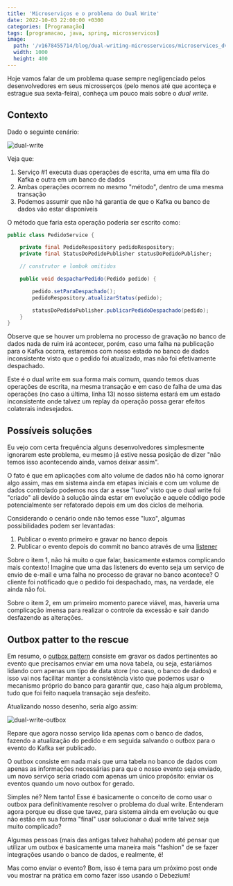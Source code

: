 ```yaml
---
title: 'Microserviços e o problema do Dual Write'
date: 2022-10-03 22:00:00 +0300
categories: [Programação]
tags: [programacao, java, spring, microsservicos]
image:
  path: '/v1678455714/blog/dual-writing-microsservicos/microservices_dvbsdd.jpg'
  width: 1000
  height: 400
---
```


Hoje vamos falar de um problema quase sempre negligenciado pelos desenvolvedores em seus microsserços (pelo menos até
que aconteça e estrague sua sexta-feira), conheça um pouco mais sobre o _dual write_.

## Contexto

Dado o seguinte cenário:

![dual-write](/v1678460028/blog/dual-writing-microsservicos/dual-write_gxmijd.jpg)

Veja que:

1. Serviço #1 executa duas operações de escrita, uma em uma fila do Kafka e outra em um banco de dados
2. Ambas operações ocorrem no mesmo "método", dentro de uma mesma transação
3. Podemos assumir que não há garantia de que o Kafka ou banco de dados vão estar disponíveis

O método que faria esta operação poderia ser escrito como:

```java
public class PedidoService {

    private final PedidoRespository pedidoRespository;
    private final StatusDoPedidoPublisher statusDoPedidoPublisher;

    // construtor e lombok omitidos

    public void despacharPedido(Pedido pedido) {

        pedido.setParaDespachado();
        pedidoRespository.atualizarStatus(pedido);

        statusDoPedidoPublisher.publicarPedidoDespachado(pedido);
    }
}
```

Observe que se houver um problema no processo de gravação no banco de dados nada de ruim irá acontecer, porém, caso uma
falha na publicação para o Kafka ocorra, estaremos com nosso estado no banco de dados inconsistente visto que o pedido
foi atualizado, mas não foi efetivamente despachado.

Este é o dual write em sua forma mais comum, quando temos duas operações de escrita, na mesma transação e em caso de
falha de uma das operações (no caso a última, linha 13) nosso sistema estará em um estado inconsistente onde talvez
um replay da operação possa gerar efeitos colaterais indesejados.

## Possíveis soluções

Eu vejo com certa frequência alguns desenvolvedores simplesmente ignorarem este problema, eu mesmo já estive nessa
posição de dizer "não temos isso acontecendo ainda, vamos deixar assim".

O fato é que em aplicações com alto volume de dados não há como ignorar algo assim, mas em sistema ainda em etapas
iniciais e com um volume de dados controlado podemos nos dar a esse "luxo" visto que o dual write foi "criado" ali
devido à solução ainda estar em evolução e aquele código pode potencialmente ser refatorado depois em um dos ciclos de
melhoria.

Considerando o cenário onde não temos esse "luxo", algumas possibilidades podem ser levantadas:

1. Publicar o evento primeiro e gravar no banco depois
2. Publicar o evento depois do commit no banco através de uma [listener](https://www.baeldung.com/spring-events#transaction-bound-events)

Sobre o item 1, não há muito o que falar, basicamente estamos complicando mais contexto! Imagine que uma das listeners
do evento seja um serviço de envio de e-mail e uma falha no processo de gravar no banco acontece? O cliente foi notificado
que o pedido foi despachado, mas, na verdade, ele ainda não foi.

Sobre o item 2, em um primeiro momento parece viável, mas, haveria uma complicação imensa para realizar o controle da
excessão e sair dando desfazendo as alterações.

## Outbox patter to the rescue

Em resumo, o [outbox pattern](https://microservices.io/patterns/data/transactional-outbox.html) consiste em gravar os
dados pertinentes ao evento que precisamos enviar em uma nova tabela, ou seja, estariámos lidando com apenas um tipo de
data store (no caso, o banco de dados) e isso vai nos facilitar manter a consistência visto que podemos usar o mecanismo
próprio do banco para garantir que, caso haja algum problema, tudo que foi feito naquela transação seja desfeito.

Atualizando nosso desenho, seria algo assim:

![dual-write-outbox](/v1678459871/blog/dual-writing-microsservicos/dual-write-outbox_t1dwpm.jpg)

Repare que agora nosso serviço lida apenas com o banco de dados, fazendo a atualização do pedido e em seguida salvando
o outbox para o evento do Kafka ser publicado.

O outbox consiste em nada mais que uma tabela no banco de dados com apenas as informações necessárias para que o nosso
evento seja enviado, um novo serviço seria criado com apenas um único propósito: enviar os eventos quando um novo outbox
for gerado.

Simples né? Nem tanto! Esse é basicamente o conceito de como usar o outbox para definitivamente resolver o problema do dual write.
Entenderam agora porque eu disse que tavez, para sistema ainda em evolução ou que não estão em sua forma "final" usar
solucionar o dual write talvez seja muito complicado?

Algumas pessoas (mais das antigas talvez hahaha) podem até pensar que utilizar um outbox é basicamente uma maneira mais
"fashion" de se fazer integrações usando o banco de dados, e realmente, é!

Mas como enviar o evento? Bom, isso é tema para um próximo post onde vou mostrar na prática em como fazer isso usando o
Debezium!
